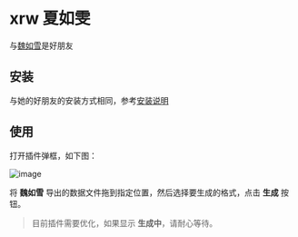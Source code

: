 # xrw 夏如雯

与[魏如雪](https://github.com/ckisok/wrx)是好朋友

## 安装

与她的好朋友的安装方式相同，参考[安装说明](https://github.com/ckisok/wrx#%E5%AE%89%E8%A3%85)

## 使用

打开插件弹框，如下图：

![image](https://github.com/ckisok/xrw/assets/143160104/fbe052d5-3653-4164-939b-d3a49c9a8fed)

将 **魏如雪** 导出的数据文件拖到指定位置，然后选择要生成的格式，点击 **生成** 按钮。

> 目前插件需要优化，如果显示 **生成中**，请耐心等待。
